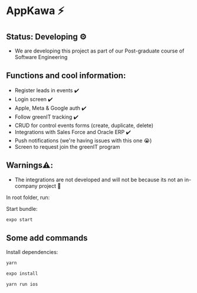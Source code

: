 # AppKawa ⚡

## Status: Developing ⚙️

- We are developing this project as part of our Post-graduate course of Software Engineering

## Functions and cool information:
- Register leads in events ✔️
- Login screen ✔️
- Apple, Meta & Google auth ✔️
- Follow greenIT tracking ✔️
- CRUD for control events forms (create, duplicate, delete)
- Integrations with Sales Force and Oracle ERP ✔️
- Push notifications (we're having issues with this one 😭)
- Screen to request join the greenIT program

## Warnings⚠️: 
- The integrations are not developed and will not be because its not an in-company project 🤗

In root folder, run: 

Start bundle:

```javascript
expo start
```

## Some add commands

Install dependencies: 

```javascript
yarn
```

```javascript
expo install
```

```javascript
yarn run ios
```
